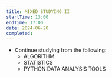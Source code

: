 ```yaml
---
title: MIXED STUDYING II
startTime: 13:00
endTime: 17:00
date: 2024-06-20
completed:
---
```

* Continue studying from the following:
	* ALGORITHM 
	* STATISTICS 
	* PYTHON DATA ANALYSIS TOOLS